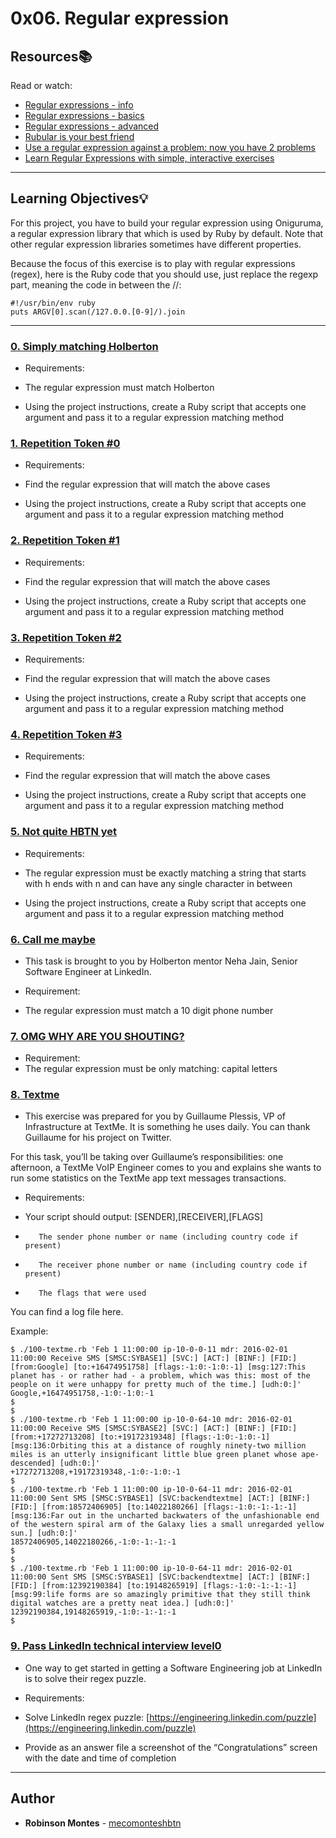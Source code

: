 # 0x06. Regular expression

## Resources:books:
Read or watch:
* [Regular expressions - info](http://www.regular-expressions.info/)
* [Regular expressions - basics](https://intranet.hbtn.io/rltoken/SJ2eQ7V2iQlCgLc-L96zWg)
* [Regular expressions - advanced](https://intranet.hbtn.io/rltoken/qyjWL-J1_qUaZGR690gH1Q)
* [Rubular is your best friend](https://intranet.hbtn.io/rltoken/WCjn8NgohbQ5NGXEObWZvQ)
* [Use a regular expression against a problem: now you have 2 problems](https://intranet.hbtn.io/rltoken/Zfvv_ydOCvJ_YaBB6eDqVw)
* [Learn Regular Expressions with simple, interactive exercises](https://intranet.hbtn.io/rltoken/Y-OVGcJ5cskdXWIBowiE_A)

---
## Learning Objectives:bulb:
For this project, you have to build your regular expression using Oniguruma, a regular expression library that which is used by Ruby by default. Note that other regular expression libraries sometimes have different properties.

Because the focus of this exercise is to play with regular expressions (regex), here is the Ruby code that you should use, just replace the regexp part, meaning the code in between the //:

```
#!/usr/bin/env ruby
puts ARGV[0].scan(/127.0.0.[0-9]/).join
```
---

### [0. Simply matching Holberton](./0-simply_match_holberton.rb)
* Requirements:

*    The regular expression must match Holberton
*    Using the project instructions, create a Ruby script that accepts one argument and pass it to a regular expression matching method

### [1. Repetition Token #0](./1-repetition_token_0.rb)
* Requirements:

*    Find the regular expression that will match the above cases
*    Using the project instructions, create a Ruby script that accepts one argument and pass it to a regular expression matching method

### [2. Repetition Token #1](./2-repetition_token_1.rb)
* Requirements:

*    Find the regular expression that will match the above cases
*    Using the project instructions, create a Ruby script that accepts one argument and pass it to a regular expression matching method

### [3. Repetition Token #2](./3-repetition_token_2.rb)
* Requirements:

*    Find the regular expression that will match the above cases
*    Using the project instructions, create a Ruby script that accepts one argument and pass it to a regular expression matching method

### [4. Repetition Token #3](./4-repetition_token_3.rb)
* Requirements:

*    Find the regular expression that will match the above cases
*    Using the project instructions, create a Ruby script that accepts one argument and pass it to a regular expression matching method

### [5. Not quite HBTN yet](./5-beginning_and_end.rb)
* Requirements:

*    The regular expression must be exactly matching a string that starts with h ends with n and can have any single character in between
*    Using the project instructions, create a Ruby script that accepts one argument and pass it to a regular expression matching method

### [6. Call me maybe](./6-phone_number.rb)
* This task is brought to you by Holberton mentor Neha Jain, Senior Software Engineer at LinkedIn.

* Requirement:
*    The regular expression must match a 10 digit phone number

### [7. OMG WHY ARE YOU SHOUTING?](./7-OMG_WHY_ARE_YOU_SHOUTING.rb)
* Requirement:
*    The regular expression must be only matching: capital letters

### [8. Textme](./100-textme.rb)
* This exercise was prepared for you by Guillaume Plessis, VP of Infrastructure at TextMe. It is something he uses daily. You can thank Guillaume for his project on Twitter.

For this task, you’ll be taking over Guillaume’s responsibilities: one afternoon, a TextMe VoIP Engineer comes to you and explains she wants to run some statistics on the TextMe app text messages transactions.

* Requirements:

*    Your script should output: [SENDER],[RECEIVER],[FLAGS]
*        The sender phone number or name (including country code if present)
*        The receiver phone number or name (including country code if present)
*        The flags that were used

You can find a log file here.

Example:
```
$ ./100-textme.rb 'Feb 1 11:00:00 ip-10-0-0-11 mdr: 2016-02-01 11:00:00 Receive SMS [SMSC:SYBASE1] [SVC:] [ACT:] [BINF:] [FID:] [from:Google] [to:+16474951758] [flags:-1:0:-1:0:-1] [msg:127:This planet has - or rather had - a problem, which was this: most of the people on it were unhappy for pretty much of the time.] [udh:0:]'
Google,+16474951758,-1:0:-1:0:-1
$
$
$ ./100-textme.rb 'Feb 1 11:00:00 ip-10-0-64-10 mdr: 2016-02-01 11:00:00 Receive SMS [SMSC:SYBASE2] [SVC:] [ACT:] [BINF:] [FID:] [from:+17272713208] [to:+19172319348] [flags:-1:0:-1:0:-1] [msg:136:Orbiting this at a distance of roughly ninety-two million miles is an utterly insignificant little blue green planet whose ape-descended] [udh:0:]'
+17272713208,+19172319348,-1:0:-1:0:-1
$
$ ./100-textme.rb 'Feb 1 11:00:00 ip-10-0-64-11 mdr: 2016-02-01 11:00:00 Sent SMS [SMSC:SYBASE1] [SVC:backendtextme] [ACT:] [BINF:] [FID:] [from:18572406905] [to:14022180266] [flags:-1:0:-1:-1:-1] [msg:136:Far out in the uncharted backwaters of the unfashionable end of the western spiral arm of the Galaxy lies a small unregarded yellow sun.] [udh:0:]'
18572406905,14022180266,-1:0:-1:-1:-1
$
$
$ ./100-textme.rb 'Feb 1 11:00:00 ip-10-0-64-11 mdr: 2016-02-01 11:00:00 Sent SMS [SMSC:SYBASE1] [SVC:backendtextme] [ACT:] [BINF:] [FID:] [from:12392190384] [to:19148265919] [flags:-1:0:-1:-1:-1] [msg:99:life forms are so amazingly primitive that they still think digital watches are a pretty neat idea.] [udh:0:]'
12392190384,19148265919,-1:0:-1:-1:-1
$
```
### [9. Pass LinkedIn technical interview level0](./101-passed_linkedin_regex_challenge.jpg)
* One way to get started in getting a Software Engineering job at LinkedIn is to solve their regex puzzle.

* Requirements:
*    Solve LinkedIn regex puzzle: [https://engineering.linkedin.com/puzzle](https://engineering.linkedin.com/puzzle)
*    Provide as an answer file a screenshot of the “Congratulations” screen with the date and time of completion

---

## Author
* **Robinson Montes** - [mecomonteshbtn](https://github.com/mecomonteshbtn)
